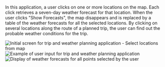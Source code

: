 In this application, a user clicks on one or more locations on the map. Each click retrieves a seven-day weather forecast for that location. When the user clicks "Show Forecasts", the map disappears and is replaced by a table of the weather forecasts for all the selected locations. By clicking on several locations along the route of a planned trip, the user can find out the probable weather conditions for the trip.

![Initial screen for trip and weather planning application - Select locations from map](./screenshots/first_view.jpg?raw=true "Initial screen for trip and weather planning application - Select locations from map")
![Example of user input for trip and weather planning application](./screenshots/second_view.jpg?raw=true "Example of user input for trip and weather planning application")
![Display of weather forecasts for all points selected by the user](./screenshots/third_view.jpg?raw=true "Display of weather forecasts for all points selected by the user")